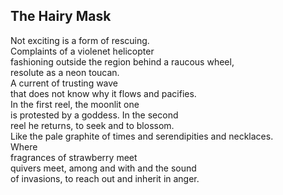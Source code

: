 The Hairy Mask
--------------
Not exciting is a form of rescuing.  
Complaints of a violenet helicopter  
fashioning outside the region behind a raucous wheel,  
resolute as a neon toucan.  
A current of trusting wave  
that does not know why it flows and pacifies.  
In the first reel, the moonlit one  
is protested by a goddess. In the second  
reel he returns, to seek and to blossom.  
Like the pale graphite of times and serendipities and necklaces.  
Where  
fragrances of strawberry meet  
quivers meet, among and with and the sound  
of invasions, to reach out and inherit in anger.  
